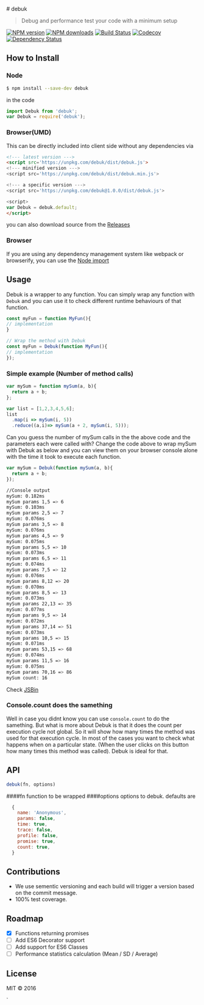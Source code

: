 # debuk

>Debug and performance test your code with a minimum setup

[![NPM
version](http://img.shields.io/npm/v/debuk.svg?style=flat-square)](https://www.npmjs.com/package/debuk)
[![NPM
downloads](http://img.shields.io/npm/dm/debuk.svg?style=flat-square)](https://www.npmjs.com/package/debuk)
[![Build
Status](http://img.shields.io/travis/udnisap/debuk/master.svg?style=flat-square)](https://travis-ci.org/udnisap/debuk)
[![Codecov](https://img.shields.io/codecov/c/github/udnisap/debuk.svg)](https://codecov.io/gh/udnisap/debuk)
[![Dependency
Status](http://img.shields.io/david/udnisap/debuk.svg?style=flat-square)](https://david-dm.org/udnisap/debuk)
## How to Install

### Node

```sh
$ npm install --save-dev debuk
```
in the code
```js
import Debuk from 'debuk';
var Debuk = require('debuk');
```

### Browser(UMD)
This can be directly included into client side without any dependencies via
```html
<!--- latest version --->
<script src='https://unpkg.com/debuk/dist/debuk.js'>
<!--- minified version --->
<script src='https://unpkg.com/debuk/dist/debuk.min.js'>

<!--- a specific version --->
<script src='https://unpkg.com/debuk@1.0.0/dist/debuk.js'>

<script>
var Debuk = debuk.default;
</script>
```
you can also download source from the
[Releases](https://github.com/udnisap/debuk/releases)

### Browser
If you are using any dependency management system like webpack or browserify,
you can use the [Node import](#node)


## Usage
Debuk is a wrapper to any function. You can simply wrap any function with
`Debuk` and you can use it to check different runtime behaviours of that
function.

```js
const myFun = function MyFun(){
// implementation
}

// Wrap the method with Debuk
const myFun = Debuk(function MyFun(){
// implementation
});
```

### Simple example (Number of method calls)

```js
var mySum = function mySum(a, b){
  return a + b;
};

var list = [1,2,3,4,5,6];
list
  .map(i => mySum(i, 5))
  .reduce((a,i)=> mySum(a + 2, mySum(i, 5)));
```
Can you guess the number of mySum calls in the the above code and the parameters
each were called with?
Change the code above to wrap mySum with Debuk as below and you can view them on
your browser console alone with the time it took to execute each function.

```js
var mySum = Debuk(function mySum(a, b){
  return a + b;
});
```
```sh
//Console output
mySum: 0.182ms
mySum params 1,5 => 6
mySum: 0.103ms
mySum params 2,5 => 7
mySum: 0.076ms
mySum params 3,5 => 8
mySum: 0.076ms
mySum params 4,5 => 9
mySum: 0.075ms
mySum params 5,5 => 10
mySum: 0.073ms
mySum params 6,5 => 11
mySum: 0.074ms
mySum params 7,5 => 12
mySum: 0.076ms
mySum params 8,12 => 20
mySum: 0.070ms
mySum params 8,5 => 13
mySum: 0.073ms
mySum params 22,13 => 35
mySum: 0.077ms
mySum params 9,5 => 14
mySum: 0.072ms
mySum params 37,14 => 51
mySum: 0.073ms
mySum params 10,5 => 15
mySum: 0.071ms
mySum params 53,15 => 68
mySum: 0.074ms
mySum params 11,5 => 16
mySum: 0.075ms
mySum params 70,16 => 86
mySum count: 16
```
Check [JSBin](https://jsbin.com/baxupum/edit?html,js)

### Console.count does the samething
Well in case you didnt know you can use `console.count` to do the samething. But
what is more about Debuk is that it does the count per execution cycle not
global. So it will show how many times the method was used for that execution
cycle. In most of the cases you want to check what happens when on a particular
state. (When the user clicks on this button how many times this method was
called). Debuk is ideal for that. 

## API
```js
debuk(fn, options)
```
####fn
function to be wrapped
####options
options to debuk. 
defaults are 
```js
  {  
    name: 'Anonymous',
    params: false,
    time: true,
    trace: false,
    profile: false,
    promise: true,
    count: true,
  }
```

## Contributions
- We use sementic versioning and each build will trigger a version based on the
  commit message. 
- 100% test coverage.

## Roadmap
- [x] Functions returning promises
- [ ] Add ES6 Decorator support
- [ ] Add support for ES6 Classes
- [ ] Performance statistics calculation (Mean / SD / Average)

## License

MIT © 2016 

`
